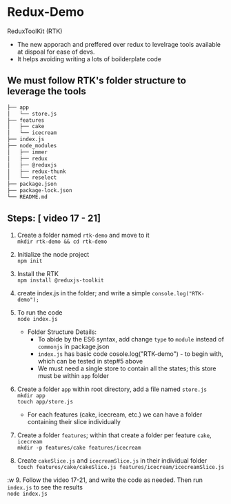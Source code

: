 # Redux-Demo

ReduxToolKit (RTK)

-   The new apporach and preffered over redux to levelrage tools available at dispoal for ease of devs.
-   It helps avoiding writing a lots of boilderplate code

## We must follow RTK's folder structure to leverage the tools

```bash
├── app
│   └── store.js
├── features
│   ├── cake
│   └── icecream
├── index.js
├── node_modules
│   ├── immer
│   ├── redux
│   ├── @reduxjs
│   ├── redux-thunk
│   └── reselect
├── package.json
├── package-lock.json
└── README.md
```

## Steps: [ video 17 - 21]

1. Create a folder named `rtk-demo` and move to it  
   `mkdir rtk-demo && cd rtk-demo`
2. Initialize the node project  
   `npm init`
3. Install the RTK  
   `npm install @reduxjs-toolkit`
4. create index.js in the folder; and write a simple `console.log("RTK-demo");`
5. To run the code  
   `node index.js`

    - Folder Structure Details:
        - To abide by the ES6 syntax, add change `type` to `module` instead of `commonjs` in package.json
        - `index.js` has basic code cosole.log("RTK-demo") - to begin with, which can be tested in step#5 above
        - We must need a single store to contain all the states; this store must be within `app` folder

6. Create a folder `app` within root directory, add a file named `store.js`  
   `mkdir app`  
   `touch app/store.js`

    - For each features (cake, icecream, etc.) we can have a folder containing their slice individually

7. Create a folder `features`; within that create a folder per feature `cake`, `icecream`  
   `mkdir -p features/cake features/icecream`

8. Create `cakeSlice.js` and `icecreamSlice.js` in their individual folder  
   `touch features/cake/cakeSlice.js features/icecream/icecreamSlice.js`

:w 9. Follow the video 17-21, and write the code as needed. Then run `index.js` to see the results  
 `node index.js`
